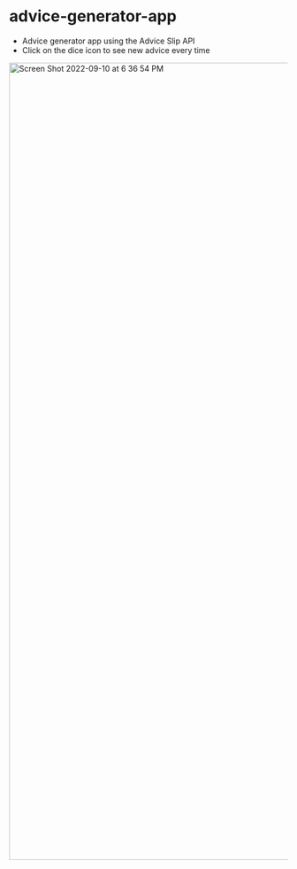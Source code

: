 # advice-generator-app

- Advice generator app using the Advice Slip API
- Click on the dice icon to see new advice every time


<img width="1440" alt="Screen Shot 2022-09-10 at 6 36 54 PM" src="https://user-images.githubusercontent.com/85583058/189504128-393e44b6-78c9-4159-a0a5-7540b9973f84.png">

